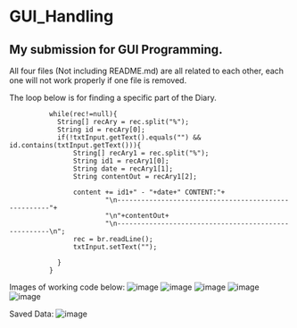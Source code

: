 # GUI_Handling

## My submission for GUI Programming.
All four files (Not including README.md) are all related to each other, each one will not work properly if one file is removed.

The loop below is for finding a specific part of the Diary.

              while(rec!=null){
                String[] recAry = rec.split("%");
                String id = recAry[0];
                if(!txtInput.getText().equals("") && id.contains(txtInput.getText())){
                    String[] recAry1 = rec.split("%");
                    String id1 = recAry1[0];
                    String date = recAry1[1];
                    String contentOut = recAry1[2];
                
                    content += id1+" - "+date+" CONTENT:"+
                            "\n-----------------------------------------------------"+
                            "\n"+contentOut+
                            "\n-----------------------------------------------------\n";
                    rec = br.readLine();
                    txtInput.setText("");
                    
                }
              }

Images of working code below:
![image](https://github.com/user-attachments/assets/5532ee93-37dc-4865-b483-6db70a396239)
![image](https://github.com/user-attachments/assets/b31cc061-ef35-436b-91a1-a35a89ffe76b)
![image](https://github.com/user-attachments/assets/5812e147-0884-4b89-b118-9b395b657680)
![image](https://github.com/user-attachments/assets/32420359-0e82-42d1-8cf2-628d50eaec8f)
![image](https://github.com/user-attachments/assets/5e5a95d3-4845-400d-a027-1d2d76ec64df)


Saved Data:
![image](https://github.com/user-attachments/assets/a1eacc41-852f-4dd5-9c35-f625560a5523)
